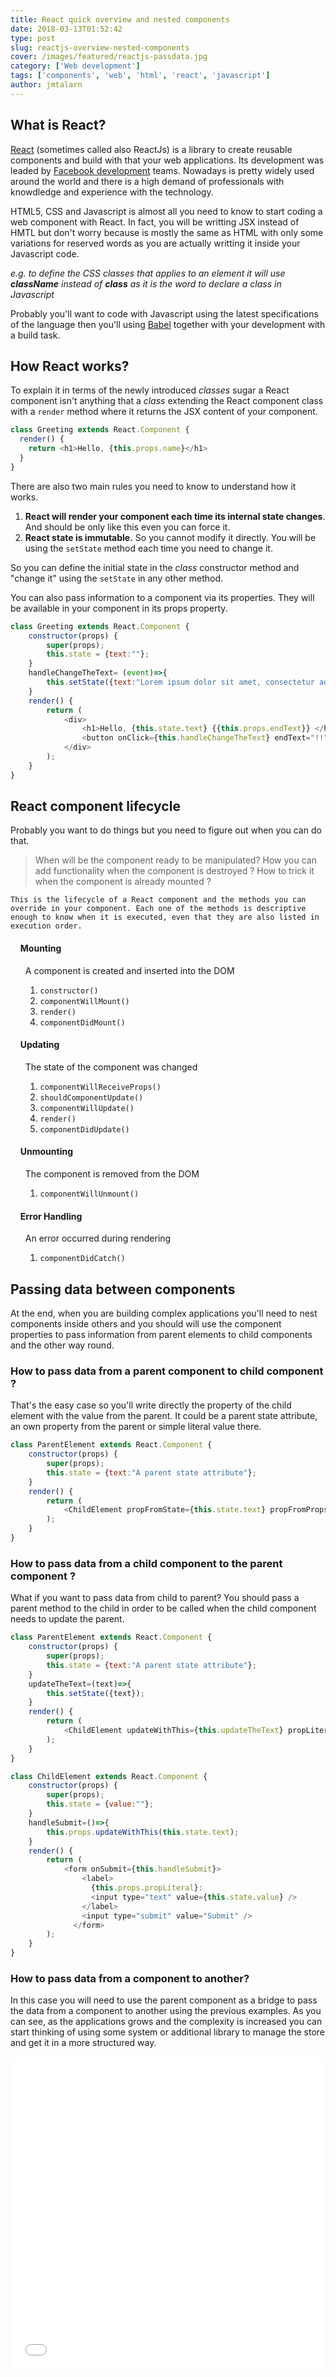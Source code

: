 ```yaml
---
title: React quick overview and nested components
date: 2018-03-13T01:52:42
type: post
slug: reactjs-overview-nested-components
cover: /images/featured/reactjs-passdata.jpg
category: ['Web development']
tags: ['components', 'web', 'html', 'react', 'javascript']
author: jmtalarn
---
```


## What is React?

<a href="https://reactjs.org/" title="React web site" target="\_blank">React</a> (sometimes called also ReactJs) is a library to create reusable components and build with that your web applications.
Its development was leaded by
<a href="https://code.facebook.com/projects" target="\_blank">Facebook development</a> teams. Nowadays is pretty widely used around the world and there is a high demand of professionals
with knowdledge and experience with the technology.

<!--more-->
<p>
    HTML5, CSS and Javascript is almost all you need to know to start coding a web component with React. In fact, you will be
    writting JSX instead of HMTL but don't worry because is mostly the same as HTML with only some variations for reserved
    words as you are actually writting it inside your Javascript code.</p>
<p>
    <em>e.g. to define the CSS classes that applies to an element it will use
        <strong>className</strong> instead of
        <strong>class</strong> as it is the word to declare a class in Javascript</em>
</p>
<p>
    Probably you'll want to code with Javascript using the latest specifications of the language then you'll using
    <a href="https://babeljs.io/">Babel</a> together with your development with a build task.
</p>
<h2>How React works?</h2>
<p>To explain it in terms of the newly introduced
    <em>classes</em> sugar a React component isn't anything that a
    <em>class</em> extending the React component class with a
    <code>render</code> method where it returns the JSX content of your component.
</p>

```javascript
class Greeting extends React.Component {
  render() {
    return <h1>Hello, {this.props.name}</h1>
  }
}
```

<p>
    There are also two main rules you need to know to understand how it works.
    <ol>
        <li>
            <strong>React will render your component each time its internal state changes</strong>. And should be only like this
            even you can force it.</li>
        <li>
            <strong>React state is immutable.</strong> So you cannot modify it directly. You will be using the
            <code>setState</code> method each time you need to change it.</li>
    </ol>
</p>
<p>So you can define the initial state in the
    <em>class</em> constructor method and "change it" using the
    <code>setState</code> in any other method.</p>
<p>You can also pass information to a component via its properties. They will be available in your component in its props property.</p>

```javascript
class Greeting extends React.Component {
    constructor(props) {
        super(props);
        this.state = {text:""};
    }
    handleChangeTheText= (event)=>{
        this.setState({text:"Lorem ipsum dolor sit amet, consectetur adipiscing elit"});
    }
    render() {
        return (
            <div>
                <h1>Hello, {this.state.text} {{this.props.endText}} </h1>
                <button onClick={this.handleChangeTheText} endText="!!" />
            </div>
        );
    }
}
```

<h2>React component lifecycle</h2>
<p>
    Probably you want to do things but you need to figure out when you can do that. 
    <blockquote>When will be the component ready to be manipulated?
    How you can add functionality when the component is destroyed ? 
    How to trick it when the component is already mounted ?
    </blockquote>
    
    This is the lifecycle of a React component and the methods you can override in your component. Each one of the methods is descriptive enough to know when it is executed, even that they are also listed in execution order.
</p>
<ul style="list-style-type: none;">
    <li>
        <h4 style="left: -1.5rem; position: relative;display: flex; align-items: center;width: 15rem;">
            <i class="fal fa-plus-hexagon fa-2x" style="margin-right: 1rem; color: MediumSeaGreen;"></i> 
            Mounting
        </h4>
        <p>A component is created and inserted into the DOM</p>
        <ol>
            <li><code>constructor()</code></li>
            <li><code>componentWillMount()</code></li>
            <li><code>render()</code></li>
            <li><code>componentDidMount()</code></li>
        </ol>
    </li>
    <li>
        <h4 style="left: -1.5rem; position: relative;display: flex; align-items: center;width: 15rem;">
            <i class="fal fa-sync fa-2x" style="margin-right: 1rem; color: Orange;"></i> 
            Updating
        </h4> 
        <p>The state of the component was changed</p>
        <ol>
            <li><code>componentWillReceiveProps()</code></li>
            <li><code>shouldComponentUpdate()</code></li>
            <li><code>componentWillUpdate()</code></li>
            <li><code>render()</code></li>
            <li><code>componentDidUpdate()</code></li>
        </ol>
    </li>
    <li>
        <h4 style="left: -1.5rem; position: relative;display: flex; align-items: center;width: 15rem;">
            <i class="fal fa-trash-alt fa-2x" style="margin-right: 1rem; color: Tomato;"></i> 
            Unmounting
        </h4>
        <p>The component is removed from the DOM</p>
        <ol>
            <li><code>componentWillUnmount()</code></li>
        </ol>
    </li>
    <li>
        <h4 style="left: -1.5rem; position: relative;display: flex; align-items: center;width: 15rem;">
            <i class="fal fa-bug fa-2x" style="margin-right: 1rem; color: IndianRed;"></i> 
            Error Handling
        </h4>
        <p>An error occurred during rendering</p>
        <ol>
            <li><code>componentDidCatch()</code></li>
        </ol>
    </li>
</ul>
<h2>Passing data between components</h2>
<p>
    At the end, when you are building complex applications you'll need to nest components inside others and you should will use
    the component properties to pass information from parent elements to child components and the other way round.
</p>
<h3>How to pass data from a parent component to child component ?</h3>
<p>
 That's the easy case so you'll write directly the property of the child element with the value from the parent. It could be a parent state attribute, an own property from the parent or simple literal value there.
</p>

```javascript
class ParentElement extends React.Component {
    constructor(props) {
        super(props);
        this.state = {text:"A parent state attribute"};
    }
    render() {
        return (
            <ChildElement propFromState={this.state.text} propFromProps={this.props.aParentProp} propLiteral="A literal">
        );
    }
}
```

<h3>How to pass data from a child component to the parent component ?</h3>
<p>What if you want to pass data from child to parent? You should pass a parent method to the child in order to be called when the child component needs to update the parent.</p>

```javascript
class ParentElement extends React.Component {
    constructor(props) {
        super(props);
        this.state = {text:"A parent state attribute"};
    }
    updateTheText=(text)=>{
        this.setState({text});
    }
    render() {
        return (
            <ChildElement updateWithThis={this.updateTheText} propLiteral="A literal">
        );
    }
}

class ChildElement extends React.Component {
    constructor(props) {
        super(props);
        this.state = {value:""};
    }
    handleSubmit=()=>{
        this.props.updateWithThis(this.state.text);
    }
    render() {
        return (
            <form onSubmit={this.handleSubmit}>
                <label>
                  {this.props.propLiteral}:
                  <input type="text" value={this.state.value} />
                </label>
                <input type="submit" value="Submit" />
              </form>
        );
    }
}
```

<h3>How to pass data from a component to another?</h3>
<p>
In this case you will need to use the parent component as a bridge to pass the data from a component to another using the previous examples. As you can see, as the applications grows and the complexity is increased you can start thinking of using some system or additional library to manage the store and get it in a more structured way.
</p>  
<iframe height='500' scrolling='no' title='Wikipedia React viewer' src='//codepen.io/jmtalarn/embed/jZMrqN/?height=265&theme-id=light&default-tab=result&embed-version=2' frameborder='no' allowtransparency='true' allowfullscreen='true' style='width: 100%;'>See the Pen <a href='https://codepen.io/jmtalarn/pen/jZMrqN/'>Wikipedia React viewer</a> by Joan Maria Talarn Espelta (<a href='https://codepen.io/jmtalarn'>@jmtalarn</a>) on <a href='https://codepen.io'>CodePen</a>.
</iframe>
